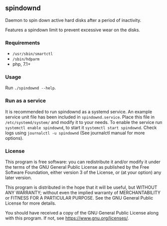 ## spindownd

Daemon to spin down active hard disks after a period of inactivity.

Features a spindown limit to prevent excessive wear on the disks.

### Requirements

* `/usr/sbin/smartctl`
* `/sbin/hdparm`
* php, 7.1+

### Usage

Run `./spindownd --help`.

### Run as a service

It is recommended to run spindownd as a systemd service.
An example service unit file has been included in `spindownd.service`.
Place this file in `/etc/systemd/system/` and modify it to your needs.
To enable the service run `systemctl enable spindownd`, to start it `systemctl start spindownd`.
Check logs using `journalctl -u spindownd` (See journalctl manual for more options).

### License

This program is free software: you can redistribute it and/or modify
it under the terms of the GNU General Public License as published by
the Free Software Foundation, either version 3 of the License, or
(at your option) any later version.

This program is distributed in the hope that it will be useful,
but WITHOUT ANY WARRANTY; without even the implied warranty of
MERCHANTABILITY or FITNESS FOR A PARTICULAR PURPOSE.  See the
GNU General Public License for more details.

You should have received a copy of the GNU General Public License
along with this program.  If not, see <https://www.gnu.org/licenses/>.
